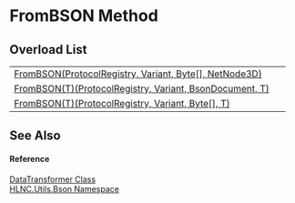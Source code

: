 # FromBSON Method


## Overload List
<table>
<tr>
<td><a href="M_HLNC_Utils_Bson_DataTransformer_FromBSON">FromBSON(ProtocolRegistry, Variant, Byte[], NetNode3D)</a></td>
<td> </td></tr>
<tr>
<td><a href="M_HLNC_Utils_Bson_DataTransformer_FromBSON__1">FromBSON(T)(ProtocolRegistry, Variant, BsonDocument, T)</a></td>
<td> </td></tr>
<tr>
<td><a href="M_HLNC_Utils_Bson_DataTransformer_FromBSON__1_1">FromBSON(T)(ProtocolRegistry, Variant, Byte[], T)</a></td>
<td> </td></tr>
</table>

## See Also


#### Reference
<a href="T_HLNC_Utils_Bson_DataTransformer">DataTransformer Class</a>  
<a href="N_HLNC_Utils_Bson">HLNC.Utils.Bson Namespace</a>  
